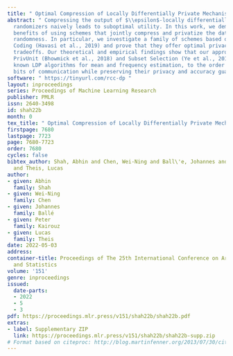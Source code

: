 ```yaml
---
title: " Optimal Compression of Locally Differentially Private Mechanisms "
abstract: " Compressing the output of $\\epsilon$-locally differentially private (LDP)
  randomizers naively leads to suboptimal utility. In this work, we demonstrate the
  benefits of using schemes that jointly compress and privatize the data using shared
  randomness. In particular, we investigate a family of schemes based on Minimal Random
  Coding (Havasi et al., 2019) and prove that they offer optimal privacy-accuracy-communication
  tradeoffs. Our theoretical and empirical findings show that our approach can compress
  PrivUnit (Bhowmick et al., 2018) and Subset Selection (Ye et al., 2018), the best
  known LDP algorithms for mean and frequency estimation, to the order of $\\epsilon$
  bits of communication while preserving their privacy and accuracy guarantees. "
software: " https://tinyurl.com/rcc-dp "
layout: inproceedings
series: Proceedings of Machine Learning Research
publisher: PMLR
issn: 2640-3498
id: shah22b
month: 0
tex_title: " Optimal Compression of Locally Differentially Private Mechanisms "
firstpage: 7680
lastpage: 7723
page: 7680-7723
order: 7680
cycles: false
bibtex_author: Shah, Abhin and Chen, Wei-Ning and Ball\'e, Johannes and Kairouz, Peter
  and Theis, Lucas
author:
- given: Abhin
  family: Shah
- given: Wei-Ning
  family: Chen
- given: Johannes
  family: Ballé
- given: Peter
  family: Kairouz
- given: Lucas
  family: Theis
date: 2022-05-03
address:
container-title: Proceedings of The 25th International Conference on Artificial Intelligence
  and Statistics
volume: '151'
genre: inproceedings
issued:
  date-parts:
  - 2022
  - 5
  - 3
pdf: https://proceedings.mlr.press/v151/shah22b/shah22b.pdf
extras:
- label: Supplementary ZIP
  link: https://proceedings.mlr.press/v151/shah22b/shah22b-supp.zip
# Format based on citeproc: http://blog.martinfenner.org/2013/07/30/citeproc-yaml-for-bibliographies/
---
```

